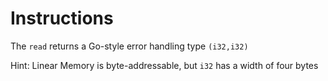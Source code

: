 # Instructions

The `read` returns a Go-style error handling type `(i32,i32)`

Hint: Linear Memory is byte-addressable, but `i32` has a width of four bytes
